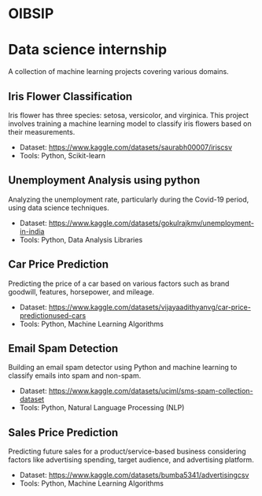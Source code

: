 # OIBSIP
# Data science internship

A collection of machine learning projects covering various domains.

## Iris Flower Classification

Iris flower has three species: setosa, versicolor, and virginica. This project involves training a machine learning model to classify iris flowers based on their measurements.

- Dataset: https://www.kaggle.com/datasets/saurabh00007/iriscsv
- Tools: Python, Scikit-learn

## Unemployment Analysis using python

Analyzing the unemployment rate, particularly during the Covid-19 period, using data science techniques.

- Dataset: https://www.kaggle.com/datasets/gokulrajkmv/unemployment-in-india
- Tools: Python, Data Analysis Libraries

## Car Price Prediction

Predicting the price of a car based on various factors such as brand goodwill, features, horsepower, and mileage.

- Dataset: https://www.kaggle.com/datasets/vijayaadithyanvg/car-price-predictionused-cars
- Tools: Python, Machine Learning Algorithms

## Email Spam Detection

Building an email spam detector using Python and machine learning to classify emails into spam and non-spam.

- Dataset: https://www.kaggle.com/datasets/uciml/sms-spam-collection-dataset
- Tools: Python, Natural Language Processing (NLP)

## Sales Price Prediction

Predicting future sales for a product/service-based business considering factors like advertising spending, target audience, and advertising platform.

- Dataset: https://www.kaggle.com/datasets/bumba5341/advertisingcsv
- Tools: Python, Machine Learning Algorithms
